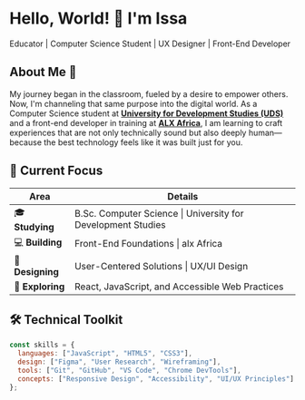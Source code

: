 # Hello, World! 👋 I'm Issa

Educator | Computer Science Student | UX Designer | Front-End Developer

## About Me 🎯

My journey began in the classroom, fueled by a desire to empower others. Now, I'm channeling that same purpose into the digital world. As a Computer Science student at [**University for Development Studies (UDS)**](https://www.uds.edu.gh/) and a front-end developer in training at [**ALX Africa**](https://www.alxafrica.com/), I am learning to craft experiences that are not only technically sound but also deeply human—because the best technology feels like it was built just for you.


## 🚀 Current Focus

| Area | Details |
|------|---------|
| 🎓 **Studying** | B.Sc. Computer Science \| University for Development Studies |
| 💻 **Building** | Front-End Foundations \| alx Africa |
| 🎨 **Designing** | User-Centered Solutions \| UX/UI Design |
| 🔭 **Exploring** | React, JavaScript, and Accessible Web Practices |

## 🛠️ Technical Toolkit

```javascript
const skills = {
  languages: ["JavaScript", "HTML5", "CSS3"],
  design: ["Figma", "User Research", "Wireframing"],
  tools: ["Git", "GitHub", "VS Code", "Chrome DevTools"],
  concepts: ["Responsive Design", "Accessibility", "UI/UX Principles"]
};
